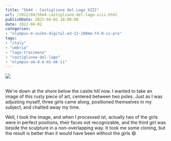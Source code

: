 ```yaml
---
title: "5644 - Castiglione del Lago XIII"
url: /2022/04/5644-castiglione-del-lago-xiii.html
publishDate: 2022-04-02 18:00:00
date: 2022-04-02
categories:
- "olympus-m-zuiko-digital-ed-12-100mm-f4-0-is-pro"
tags:
- "italy"
- "umbria"
- "lago-trasimeno"
- "castiglione-del-lago"
- "olympus-om-d-e-m1-mk-ii"
---
```

<div class="container">
<div class="center"><a target="_blank" href="https://d25zfm9zpd7gm5.cloudfront.net/1200x1200/2019/20190904_135520_lr.jpg"><img class="webfeedsFeaturedVisual" src="https://d25zfm9zpd7gm5.cloudfront.net/0600x0600/2019/20190904_135520_lr.jpg" /></a></div>
</div>
<br />

We're down at the shore below the castle hill now. I wanted
to take an image of this rusty piece of art, centered
between two poles. Just as I was adjusting myself, three
girls came along, positioned themselves in my subject, and
chatted away my time. 

Well, I took the image, and when I processed ist, actually
two of the girls were in perfect positions, their faces not
recognizable, and the third girl was beside the sculpture in
a non-overlapping way. It took me some cloning, but the
result is better than it would have been without the girls
:smile:
